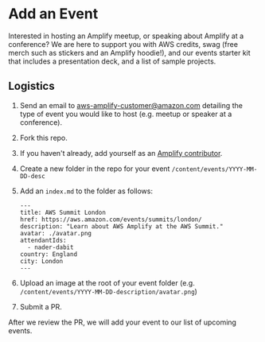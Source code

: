 # Add an Event

Interested in hosting an Amplify meetup, or speaking about Amplify at a conference? We are here to support you with AWS credits, swag (free merch such as stickers and an Amplify hoodie!), and our events starter kit that includes a presentation deck, and a list of sample projects.

## Logistics

1. Send an email to aws-amplify-customer@amazon.com detailing the type of event you would like to host (e.g. meetup or speaker at a conference).
2. Fork this repo.
3. If you haven't already, add yourself as an [Amplify contributor](https://github.com/aws-amplify/community/tree/master/content/contributors).
4. Create a new folder in the repo for your event `/content/events/YYYY-MM-DD-desc`
5. Add an `index.md` to the folder as follows:

   ```
   ---
   title: AWS Summit London
   href: https://aws.amazon.com/events/summits/london/
   description: "Learn about AWS Amplify at the AWS Summit."
   avatar: ./avatar.png
   attendantIds:
     - nader-dabit
   country: England
   city: London
   ---
   ```

6. Upload an image at the root of your event folder (e.g. `/content/events/YYYY-MM-DD-description/avatar.png`)

7. Submit a PR.

After we review the PR, we will add your event to our list of upcoming events.
